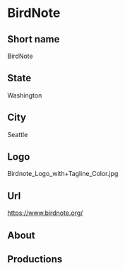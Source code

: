 # BirdNote

## Short name

BirdNote

## State

Washington

## City

Seattle

## Logo

Birdnote_Logo_with+Tagline_Color.jpg

## Url

https://www.birdnote.org/

## About
 

## Productions
